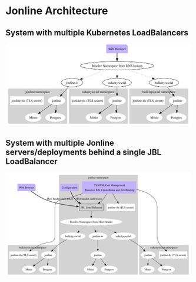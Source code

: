 # Jonline Architecture

## System with multiple Kubernetes LoadBalancers
![System with multiple Kubernetes LoadBalancers](https://github.com/JonLatane/jonline/blob/main/docs/architecture/Kubernetes_Deployment.svg)

## System with multiple Jonline servers/deployments behind a single JBL LoadBalancer
![System with multiple Kubernetes LoadBalancers](https://github.com/JonLatane/jonline/blob/main/docs/architecture/JBL_Kubernetes_Deployment.svg)
